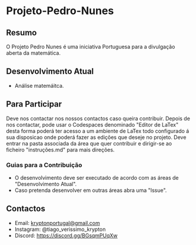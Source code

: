 # Projeto-Pedro-Nunes
## Resumo
O Projeto Pedro Nunes é uma iniciativa Portuguesa para a divulgação aberta da matemática.
## Desenvolvimento Atual
- Análise matemáitca.
## Para Participar
Deve nos contactar nos nossos contactos caso queira contribuir.
Depois de nos contactar, pode usar o Codespaces denominado "Editor de LaTex" desta forma poderá ter acesso a um ambiente de LaTex todo configurado á sua disposicao onde poderá fazer as edições que deseje no projeto. Deve entrar na pasta associada da área que quer contribuir e dirigir-se ao ficheiro "instruções.md" para mais direções.
### Guias para a Contribuição
- O desenvolvimento deve ser executado de acordo com as áreas de "Desenvolvimento Atual".
- Caso pretenda desenvolver em outras áreas abra uma "Issue".
## Contactos
- Email: kryptonportugal@gmail.com
- Instagram: @tiago_verissimo_krypton
- Discord: https://discord.gg/BGsqmPUqXw
